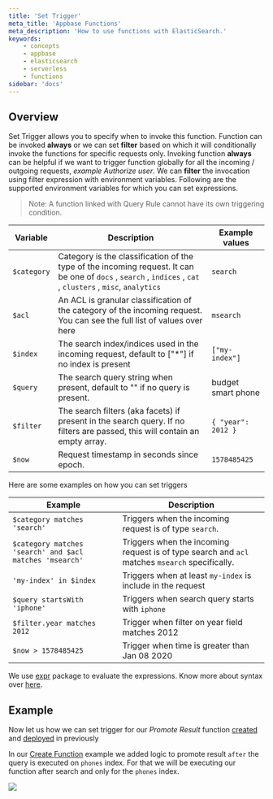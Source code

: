 ```yaml
---
title: 'Set Trigger'
meta_title: 'Appbase Functions'
meta_description: 'How to use functions with ElasticSearch.'
keywords:
    - concepts
    - appbase
    - elasticsearch
    - serverless
    - functions
sidebar: 'docs'
---
```


## Overview

Set Trigger allows you to specify when to invoke this function. Function can be invoked **always** or we can set **filter** based on which it will conditionally invoke the functions for specific requests only. Invoking function **always** can be helpful if we want to trigger function globally for all the incoming / outgoing requests, _example Authorize user_. We can **filter** the invocation using filter expression with environment variables. Following are the supported environment variables for which you can set expressions.

> Note: A function linked with Query Rule cannot have its own triggering condition.

| Variable    | Description                                                                                                                                                   | Example values     |
| ----------- | ------------------------------------------------------------------------------------------------------------------------------------------------------------- | ------------------ |
| `$category` | Category is the classification of the type of the incoming request. It can be one of `docs` , `search` , `indices` , `cat` , `clusters` , `misc`, `analytics` | `search`           |
| `$acl`      | An ACL is granular classification of the category of the incoming request. You can see the full list of values over here                                      | `msearch`          |
| `$index`    | The search index/indices used in the incoming request, default to ["*"] if no index is present                                                                | `["my-index"]`     |
| `$query`    | The search query string when present, default to "" if no query is present.                                                                                   | budget smart phone |
| `$filter`   | The search filters (aka facets) if present in the search query. If no filters are passed, this will contain an empty array.                                   | `{ "year": 2012 }` |
| `$now`      | Request timestamp in seconds since epoch.                                                                                                                     | `1578485425`       |

Here are some examples on how you can set triggers

| Example                                                 | Description                                                                                    |
| ------------------------------------------------------- | ---------------------------------------------------------------------------------------------- |
| `$category matches 'search'`                            | Triggers when the incoming request is of type `search`.                                        |
| `$category matches 'search' and $acl matches 'msearch'` | Triggers when the incoming request is of type search and `acl` matches `msearch` specifically. |
| `'my-index' in $index`                                  | Triggers when at least `my-index` is include in the request                                    |
| `$query startsWith 'iphone'`                            | Triggers when search query starts with `iphone`                                                |
| `$filter.year matches 2012`                             | Trigger when filter on year field matches 2012                                                 |
| `$now > 1578485425`                                     | Trigger when time is greater than Jan 08 2020                                                  |

We use [expr](https://github.com/antonmedv/expr/blob/master/docs/Language-Definition.md) package to evaluate the expressions. Know more about syntax over [here](https://github.com/antonmedv/expr/blob/master/docs/Language-Definition.md).

## Example

Now let us how we can set trigger for our _Promote Result_ function [created](/docs/search/functions/create) and [deployed](/docs/search/functions/deploy) in previously

In our [Create Function](/docs/search/functions/create) example we added logic to promote result `after` the query is executed on `phones` index. For that we will be executing our function after search and only for the `phones` index.

![](https://www.dropbox.com/s/ckziwma2lr2tpr7/Screenshot%202020-01-31%2009.19.09.png?raw=1)
